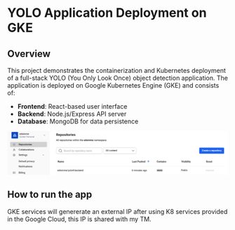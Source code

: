 # YOLO Application Deployment on GKE

## Overview
This project demonstrates the containerization and Kubernetes deployment of a full-stack YOLO (You Only Look Once) object detection application. The application is deployed on Google Kubernetes Engine (GKE) and consists of:

- **Frontend**: React-based user interface
- **Backend**: Node.js/Express API server
- **Database**: MongoDB for data persistence

![Application Screenshot](./images/image.png)

## How to run the app
GKE services will genererate an external IP after using K8 services provided in the Google Cloud, this IP is shared with my TM.
